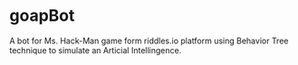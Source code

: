 # goapBot
A bot for Ms. Hack-Man game form riddles.io platform using Behavior Tree technique to simulate an Articial Intellingence.
